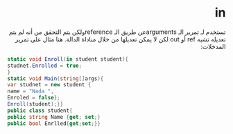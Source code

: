 <div dir = "rtl">

# in

تستخدم لـ تمرير الـ  argumentsعن طريق الـ  referenceولكن يتم التحقق من أنه لم يتم تعديله تشبه ref أو out  لكن لا يمكن تعديلها من خلال مناداة الدالة.
هنا مثال على تمرير المدخلات:
</div>

```c#
static void Enroll(in student student){
studnet.Enrolled = true;
}
static void Main(string[]args){
var studnet = new student { 
name = "Nada ",
Enroled = false};
Enroll(student);}}
public class student{
public string Name {get; set;}
public bool Enrlled{get;set;}}
```
